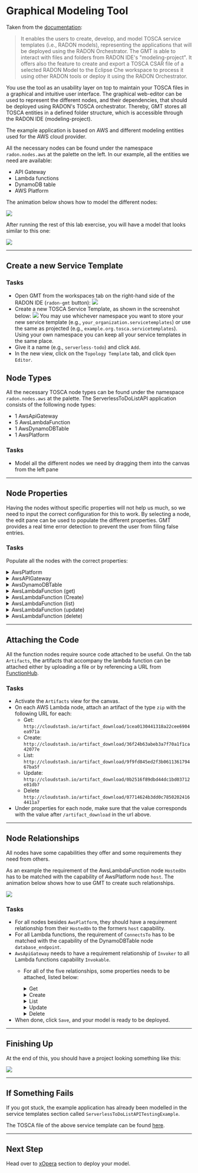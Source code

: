 
# Graphical Modeling Tool

Taken from the [documentation](https://radon-ide.readthedocs.io/en/latest/):

> It enables the users to create, develop, and model TOSCA service templates (i.e., RADON models), representing the applications that will be deployed using the RADON Orchestrator.
> The GMT is able to interact with files and folders from RADON IDE's "modeling-project".
> It offers also the feature to create and export a TOSCA CSAR file of a selected RADON Model to the Eclipse Che workspace to process it using other RADON tools or deploy it using the RADON Orchestrator.

You use the tool as an usability layer on top to maintain your TOSCA files in a graphical and intuitive user interface.
The graphical web-editor can be used to represent the different nodes, and their dependencies, that should be deployed using RADON's TOSCA orchestrator.
Thereby, GMT stores all TOSCA entities in a defined folder structure, which is accessible through the RADON IDE (modeling-project).

The example application is based on AWS and different modeling entities used for the AWS cloud provider.

All the necessary nodes can be found under the namespace `radon.nodes.aws` at the palette on the left.
In our example, all the entities we need are available:

- API Gateway
- Lambda functions
- DynamoDB table
- AWS Platform

The animation below shows how to model the different nodes:

![](img/2-ModelNodeTemplates.gif)

After running the rest of this lab exercise, you will have a model that looks similar to this one:

![](img/application-GMT2.png)

---

## Create a new Service Template

### Tasks

- Open GMT from the workspaces tab on the right-hand side of the RADON IDE (`radon-gmt` button):
  ![](img/open-GMT.png)
- Create a new TOSCA Service Template, as shown in the screenshot below:
  ![](img/GMT-add-model.png)
  You may use whichever namespace you want to store your new service template (e.g., `your_organization.servicetemplates`) or use the same as projected (e.g., `example.org.tosca.servicetemplates`).
  Using your own namespace you can keep all your service templates in the same place.
- Give it a name (e.g., `serverless-todo`) and click `Add`.
- In the new view, click on the `Topology Template` tab, and click `Open Editor`.  

## Node Types

All the necessary TOSCA node types can be found under the namespace `radon.nodes.aws` at the palette.
The ServerlessToDoListAPI application consists of the following node types:

- 1 AwsApiGateway
- 5 AwsLambdaFunction
- 1 AwsDynamoDBTable
- 1 AwsPlatform

### Tasks

- Model all the different nodes we need by dragging them into the canvas from the left pane

---

## Node Properties

Having the nodes without specific properties will not help us much, so we need to input the correct configuration for this to work.
By selecting a node, the edit pane can be used to populate the different properties.
GMT provides a real time error detection to prevent the user from filing false entries.

### Tasks

Populate all the nodes with the correct properties:

<details>
  <summary>AwsPlatform</summary>

```
displayName: "AwsPlatform"
properties:
  name: "AWS"
  region: "eu-central-1"
```

</details>

<details>
  <summary>AwsAPIGateway</summary>

```
displayName: "AwsApiGateway"
properties:
  name: "ServerlessToDoListAPI"
  api_version: "1.0.0"
  api_description: "a simple serverless API example"
```

</details>

<details>
  <summary>AwsDynamoDBTable</summary>

```
displayName: "ItemsTable"
properties:
  hash_key_name: "id"
  read_capacity: 1
  write_capacity: 1
  hash_key_type: "STRING"
  name: "items"
```

</details>

<details>
  <summary>AwsLambdaFunction (get)</summary>

```
displayName: "GetTodoItem"
properties:
  handler: "get.handler"
  name: "get-todo"
  runtime: "nodejs12.x"
  statement_id: "get-stmt"
  zip_file: "1cea0130441318a22cee6904ea971a"
  env_vars: {"TODOS_TABLE":"items"}
```

</details>
<details>
  <summary>AwsLambdaFunction (Create)</summary>

```
displayName: "CreateTodoItem"
properties:
  handler: "create.handler"
  name: "create-item"
  runtime: "nodejs12.x"
  statement_id: "create-stmt"
  zip_file: "36f24b63abeb3a7f70a1f1ca42077e"
  env_vars: {"TODOS_TABLE":"items"}
```

</details>

<details>
  <summary>AwsLambdaFunction (list)</summary>

```
  displayName: "ListTodoItem"
      properties:
        handler: "list.handler"
        name: "list-item"
        runtime: "nodejs12.x"
        statement_id: "list-stmt"
        zip_file: "9f9fd845ed2f3b061136179467ba5f"
        env_vars: {"TODOS_TABLE":"items"}
```

</details>

<details>
  <summary>AwsLambdaFunction (update)</summary>

```
     displayName: "UpdateTodoItem"
      properties:
        handler: "update.handler"
        name: "update-item"
        runtime: "nodejs12.x"
        statement_id: "update-stmt"
        zip_file: "0b2516f89dbd44dc1bd03712e81db7"
        env_vars: {"TODOS_TABLE":"items"}
```

</details>

<details>
  <summary>AwsLambdaFunction (delete)</summary>

```
  displayName: "DeleteTodoItem"
      properties:
        handler: "delete.handler"
        name: "delete-item"
        runtime: "nodejs12.x"
        statement_id: "delete-stmt"
        zip_file: "07714624b3dd0c78502024164411a7"
        env_vars: {"TODOS_TABLE":"items"}
```

</details>

---

## Attaching the Code

All the function nodes require source code attached to be useful.
On the tab `Artifacts`, the artifacts that accompany the lambda function can be attached either by uploading a file or by referencing a URL from [FunctionHub](functionhub.md).

### Tasks

- Activate the `Artifacts` view for the canvas.
- On each AWS Lambda node, attach an artifact of the type `zip` with the following URL for each:
  - Get: `http://cloudstash.io/artifact_download/1cea0130441318a22cee6904ea971a`
  - Create: `http://cloudstash.io/artifact_download/36f24b63abeb3a7f70a1f1ca42077e`
  - List: `http://cloudstash.io/artifact_download/9f9fd845ed2f3b061136179467ba5f`
  - Update: `http://cloudstash.io/artifact_download/0b2516f89dbd44dc1bd03712e81db7`
  - Delete `http://cloudstash.io/artifact_download/07714624b3dd0c78502024164411a7`
- Under properties for each node, make sure that the value corresponds with the value after `/artifact_download` in the url above.

---

## Node Relationships

All nodes have some capabilities they offer and some requirements they need from others.

As an example the requirement of the AwsLambdaFunction node `HostedOn` has to be matched with the capability of AwsPlatform node `host`.
The animation below shows how to use GMT to create such relationships.

![](img/4-ModelRelationships.gif)

### Tasks

- For all nodes besides `AwsPlatform`, they should have a requirement relationship from their `HostedOn` to the formers `host` capability.
- For all Lambda functions, the requirement of `ConnectsTo` has to be matched with the capability of the DynamoDBTable node `database_endpoint`.
- `AwsApiGateway` needs to have a requirement relationship of `Invoker` to all Lambda functions capability `Invokable`.
  - For all of the five relationships, some properties needs to be attached, listed below:
    <details>
      <summary>Get</summary>

    ```
    properties:
      endpoint: "/todos/{id}"
      http_methods: "get"
    ```
    </details>
    <details>
      <summary>Create</summary>

    ```
    properties:
      endpoint: "/todos"
      http_methods: "post"
    ```

    </details>
    <details>
      <summary>List</summary>

    ```
    properties:
      endpoint: "/todos"
      http_methods: "get"
    ```

    </details>
    <details>
      <summary>Update</summary>

    ```
    properties:
      endpoint: "/todos/{id}"
      http_methods: "put"
    ```

    </details>
    <details>
      <summary>Delete</summary>

    ```
    properties:
      endpoint: "/todos/{id}"
      http_methods: "delete"
    ```

    </details>
- When done, click `Save`, and your model is ready to be deployed.

---

## Finishing Up

At the end of this, you should have a project looking something like this:

![](img/application-GMT2.png)

---

## If Something Fails

If you got stuck, the example application has already been modelled in the service templates section called `ServerlessToDoListAPITestingExample`.

The TOSCA file of the above service template can be found [here](servicetemplates/ServiceTemplate.tosca).

---

## Next Step

Head over to [xOpera](xopera.md) section to deploy your model.
